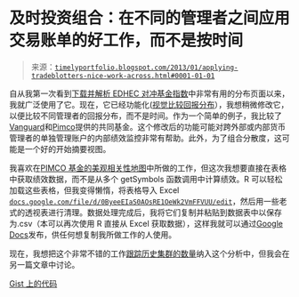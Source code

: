 <!--yml

类别：未分类

date: 2024-05-18 15:01:44

-->

# 及时投资组合：在不同的管理者之间应用交易账单的好工作，而不是按时间

> 来源：[`timelyportfolio.blogspot.com/2013/01/applying-tradeblotters-nice-work-across.html#0001-01-01`](http://timelyportfolio.blogspot.com/2013/01/applying-tradeblotters-nice-work-across.html#0001-01-01)

自从我第一次看到[下载并解析 EDHEC 对冲基金指数](http://tradeblotter.wordpress.com/2012/06/04/download-and-parse-edhec-hedge-fund-indexes/)中非常有用的分布页面以来，我就广泛使用了它。现在，它已经功能化([视觉比较回报分布](http://tradeblotter.wordpress.com/2013/01/18/visually-comparing-return-distributions/)），我想稍微修改它，以便比较不同管理者的回报分布，而不是时间。作为一个简单的例子，我比较了[Vanguard](https://personal.vanguard.com/us/funds/vanguard/all?reset=true&sort=name&sortorder=asc)和[Pimco](http://investments.pimco.com/Products/pages/PlOEF.aspx?Level1=ulProducts&Center=ulProducts&Level2=liulProductsMutualFunds)提供的共同基金。这个修改后的功能可能对跨外部或内部货币管理者的单独管理账户的内部绩效监控非常有帮助。此外，为了组合分散度，这可能是一个好的开始摘要视图。

我喜欢在[PIMCO 基金的美观相关性地图](http://timelyportfolio.blogspot.com/2012/06/pretty-correlation-map-of-pimco-funds.html)中所做的工作，但这次我想要直接在表格中获取绩效数据，而不是从多个 getSymbols 函数调用中计算绩效。R 可以轻松加载这些表格，但我变得懒惰，将表格导入 Excel [`docs.google.com/file/d/0ByeeEIaS0AOsRE1OeWk2VmFFVUU/edit`](https://docs.google.com/file/d/0ByeeEIaS0AOsRE1OeWk2VmFFVUU/edit "https://docs.google.com/file/d/0ByeeEIaS0AOsRE1OeWk2VmFFVUU/edit")，然后用一些老式的透视表进行清理。数据处理完成后，我将它们复制并粘贴到数据表中以保存为.csv（本可以再次使用 R 直接从 Excel 获取数据），这样我就可以通过[Google Docs](https://docs.google.com/spreadsheet/pub?key=0AieeEIaS0AOsdDFET0ZmbTBKWDNoMnZrZ0oySWRia1E&single=true&gid=0&output=csv)发布，供任何想复制我所做工作的人使用。

现在，我想把这个非常不错的工作[跟踪历史集群的数量](http://systematicinvestor.wordpress.com/2013/01/27/tracking-number-of-historical-clusters/)纳入这个分析中，但我会在另一篇文章中讨论。

[Gist 上的代码](https://gist.github.com/4658217)
